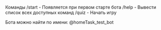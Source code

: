 Команды
/start - Появляется при первом старте бота
/help - Вывести список всех доступных команд
/quiz - Начать игру

Бота можно найти по имени:
@homeTask_test_bot
